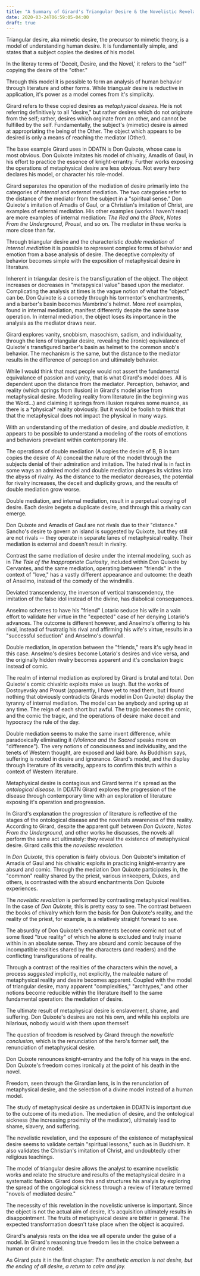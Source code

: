 ```yaml
---
title: "A Summary of Girard's Triangular Desire & the Novelistic Revelation"
date: 2020-03-24T06:59:05-04:00
draft: true
---
```


Triangular desire, aka mimetic desire, the precursor to mimetic theory,
is a model of understanding human desire.  It is fundamentally simple,
and states that a subject copies the desires of his model.

In the literay terms of 'Deceit, Desire, and the Novel,' it refers to
the "self" copying the desire of the "other."

Through this model it is possible to form an analysis of human
behavior through literature and other forms.  While triangualr desire
is reductive in application, it's power as a model comes from it's
simplicity. 

Girard refers to these copied desires as *metaphysical desires*.  He
is not referring definitively to all "desire," but rather desires
which do not originate from the self; rather, desires which orginate
from an other, and cannot be fulfilled by the self.  Fundamentally,
the subject's (mimetic) desire is aimed at appropriating the being of
the Other.  The object which appears to be desired is only a means of
reaching the mediator (Other).

The base example Girard uses in DDATN is Don Quixote, whose case is
most obvious.  Don Quixote imitates his model of chivalry, Amadis of
Gaul, in his effort to practice the essence of knight-errantry.
Further works exposing the operations of metaphysical desire are less
obvious.  Not every hero declares his model, or character his
role-model.

Girard separates the operation of the mediation of desire primarily
into the categories of *internal* and *external* mediation.  The two
categories refer to the distance of the mediator from the subject in a
"spiritual sense." Don Quixote's imitation of Amadis of Gaul, or a
Christian's imitation of Christ, are examples of external mediation.
His other examples (works I haven't read) are more examples of
internal mediation: *The Red and the Black*, *Notes From the
Underground*, *Proust*, and so on.  The mediator in these works is
more close than far.

Through triangular desire and the characteristic *double mediation* of
*internal mediation* it is possible to represent complex forms of
behavior and emotion from a base analysis of desire.  The deceptive
complexity of behavior becomes simple with the exposition of
metaphysical desire in literature.

Inherent in triangular desire is the transfiguration of the object.
The object increases or decreases in "metapysical value" based upon
the mediator.  Complicating the analysis at times is the vague notion
of what the "object" can be. Don Quixote is a comedy through his
tormentor's enchantments, and a barber's basin becomes Mambrino's
helmet. More *real* examples, found in internal mediation, manifest
differently despite the same base operation.  In internal mediation,
the object loses its importance in the analysis as the mediator draws
near.

Girard explores vanity, snobbism, masochism, sadism, and
individuality, through the lens of triangular desire, revealing the
(ironic) equivalance of Quixote's transfigured barber's basin as
helmet to the common snob's behavior.  The mechanism is the same, but
the distance to the mediator results in the difference of perception
and ultimately behavior.

While I would think that most people would not assert the fundamental
equivalance of passion and vanity, that is what Girard's model does.
All is dependent upon the distance from the mediator. Perception,
behavior, and reality (which springs from illusion) in Girard's model
arise from metaphysical desire. Modeling reality from literature (in
the beginning was the Word...) and claiming it springs from illusion
requires some nuance, as there is a \*physical\* reality obviously.
But it would be foolish to think that that the metaphysical does not
impact the physical in many ways.

With an understanding of the mediation of desire, and *double
mediation,* it appears to be possible to understand a modeling of the
roots of emotions and behaviors prevelant within contemporary life.

The operations of double mediation (A copies the desire of B, B in
turn copies the desire of A) conceal the nature of the model
through the subjects denial of their admiration and imitation.  The
hated rival is in fact in some ways an admired model and double
mediation plunges its victims into the abyss of rivalry.  As the
distance to the mediator decreases, the potential for rivalry
increases, the deceit and duplicity grows, and the results of double
mediation grow worse.

Double mediation, and internal mediation, result in a perpetual
copying of desire.  Each desire begets a duplicate desire, and through
this a rivalry can emerge.  

Don Quixote and Amadis of Gaul are not rivals due to their "distance."
Sancho's desire to govern an island is suggested by Quixote, but they
still are not rivals -- they operate in separate lanes of metaphysical
reality.  Their mediation is external and doesn't result in rivalry.

Contrast the same mediation of desire under the internal modeling,
such as in *The Tale of the Inappropriate Curiosity*, included within
Don Quixote by Cervantes, and the same mediation, operating between
"friends" in the context of "love," has a vastly different appearance
and outcome: the death of Anselmo, instead of the comedy of the
windmills.

Deviated transcendency, the inverson of vertical transcendency, the
imitation of the false idol instead of the divine, has diabolical
consequences.

Anselmo schemes to have his "friend" Lotario seduce his wife in a vain
effort to validate her virtue in the "expected" case of her denying
Lotario's advances.  The outcome is different however, and Anselmo's
offering to his rival, instead of frustratig his rival and affirming
his wife's virtue, results in a "successful seduction" and Anselmo's
downfall.

Double mediation, in operation between the "friends," rears it's ugly
head in this case.  Anselmo's desires become Lotario's desires and
vice versa, and the originally hidden rivalry becomes apparent and
it's conclusion tragic instead of comic.

The realm of internal mediation as explored by Girard is brutal and
total.  Don Quixote's comic chivalric exploits make us laugh.  But the
works of Dostoyevsky and Proust (apparently, I have yet to read them,
but I found nothing that obviously contradicts Girards model in Don
Quixote) display the tyranny of internal mediation.  The model can be
anybody and spring up at any time.  The reign of each short but awful.
The tragic becomes the comic, and the comic the tragic, and the
operations of desire make deceit and hypocracy the rule of the day.

Double mediation seems to make the same invent difference, while
paradoxically eliminating it (*Violence and the Sacred* speaks more on
"difference").  The very notions of conciousness and individuality,
and the tenets of Western thought, are exposed and laid bare.  As
Buddhism says, suffering is rooted in desire and ignorance.  Girard's
model, and the display through literature of its veracity, appears to
confirm this truth within a context of Western literature.

Metaphysical desire is contagious and Girard terms it's spread as the
*ontological disease.*  In DDATN Girard explores the progression of
the disease through contemporary time with an exploration of
literature exposing it's operation and progression.

In Girard's explanation the progression of literature is reflective of
the stages of the ontological disease and the novelists awareness of
this reality. According to Girard, despite the apparent gulf between
*Don Quixote*, *Notes From the Underground,* and other works he
discusses, the novels all perform the same act ultimately: they reveal
the existence of metaphysical desire.  Girard calls this the
*novelistic revalation.*

In *Don Quixote,* this operation is fairly obvious.  Don Quixote's
imitation of Amadis of Gaul and his chivalric exploits in practicing
knight-errantry are absurd and comic.  Through the mediation Don
Quixote participates in, the "common" reality shared by the priest,
various innkeepers, Dukes, and others, is contrasted with the absurd
enchantments Don Quixote experiences.

The *novelstic revalation* is performed by contrasting metaphysical
realities.  In the case of *Don Quixote,* this is pretty easy to see.
The contrast between the books of chivalry which form the basis for
Don Quixote's reality, and the reality of the priest, for example, is
a relatively straight forward to see.

The absurdity of Don Quixote's enchantments become comic not out of
some fixed "true reality" of which he alone is excluded and truly
insane within in an absolute sense.  They are absurd and comic because of the
incompatible realities shared by the characters (and readers) and the
conflicting transfigurations of reality.

Through a contrast of the realities of the characters wihin the novel,
a process *suggested* implicitly, not explicitly, the maleable nature
of metaphysical reality and desire becomes apparent.  Coupled with the
model of triangular desire, many apparent "complexities," "archtypes,"
and other notions become reducible within the literature itself to the
same fundamental operation: the mediation of desire.

The ultimate result of metaphysical desire is enslavement, shame, and
suffering.  Don Quixote's desires are not his own, and while his
exploits are hilarious, nobody would wish them upon themself.

The question of freedom is resolved by Girard through the *novelistic
conclusion,* which is the renunciation of the hero's former self, the
renunciation of metaphysical desire.

Don Quixote renounces knight-errantry and the folly of his ways in the
end.  Don Quixote's freedom comes ironically at the point of his death
in the novel.

Freedom, seen through the Girardian lens, is in the renunciation of
metaphysical desire, and the selection of a divine model instead of a
human model.

The study of metaphysical desire as undertaken in DDATN is important
due to the outcome of its mediation.  The mediation of desire, and the
ontological sickness (the increasing proximity of the mediator),
ultimately lead to shame, slavery, and suffering.

The novelistic revelation, and the exposure of the existence of
metaphysical desire seems to validate certain "spiritual lessons,"
such as in Buddhism.  It also validates the Christian's imitation of
Christ, and undoubtedly other religious teachings.

The model of triangular desire allows the analyst to examine
novelistic works and relate the structure and results of the
metaphysical desire in a systematic fashion.  Girard does this and
structures his analyis by exploring the spread of the ongological
sickness through a review of literature termed "novels of mediated
desire."

The necessity of this revelation in the novelistic universe is
important.  Since the object is not the actual aim of desire, it's
acquisition ultimately results in disappointment.  The fruits of
metaphysical desire are bitter in general.  The expected
transformation doesn't take place when the object is acquired.

Girard's analysis rests on the idea we all operate under the guise of
a model.  In Girard's reasoning true freedom lies in the choice
between a human or divine model.

As Girard puts it in the first chapter: *The aesthetic emotion is not
desire, but the ending of all desire, a return to calm and joy.*















